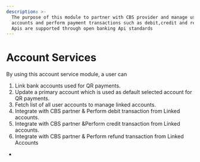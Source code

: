 ```yaml
---
description: >-
  The purpose of this module to partner with CBS provider and manage user
  accounts and perform payment transactions such as debit,credit and refund.
  Apis are supported through open banking Api standards
---
```


# Account Services

By using this account service module, a user can



1. Link bank accounts used for QR payments.
2. Update a primary account which is used as default selected account for QR payments.
3. Fetch list of all user accounts to manage linked accounts.
4. Integrate with CBS partner & Perform debit transaction from Linked accounts.
5. Integrate with CBS partner \&Perform credit transaction from Linked accounts.
6. Integrate with CBS partner & Perform refund transaction from Linked Accounts

*
